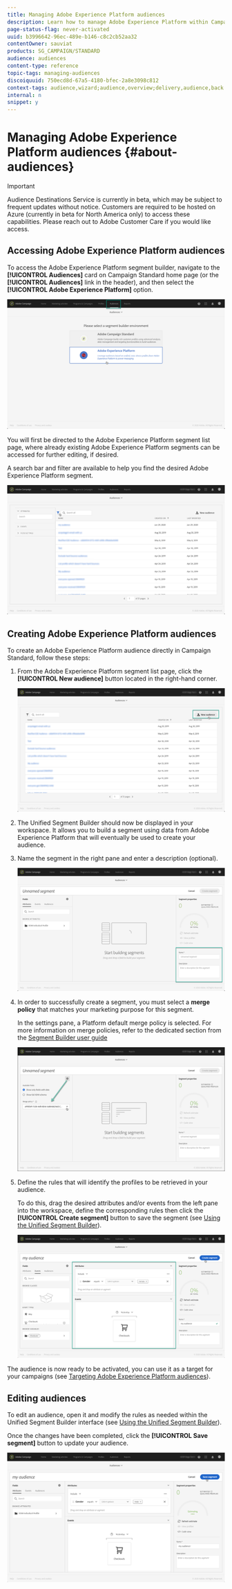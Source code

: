```yaml
---
title: Managing Adobe Experience Platform audiences
description: Learn how to manage Adobe Experience Platform within Campaign Standard.
page-status-flag: never-activated
uuid: b3996642-96ec-489e-b146-c8c2cb52aa32
contentOwner: sauviat
products: SG_CAMPAIGN/STANDARD
audience: audiences
content-type: reference
topic-tags: managing-audiences
discoiquuid: 750ecd8d-67a5-4180-bfec-2a8e3098c812
context-tags: audience,wizard;audience,overview;delivery,audience,back
internal: n
snippet: y
---
```


# Managing Adobe Experience Platform audiences {#about-audiences}

>[!IMPORTANT]
>
>Audience Destinations Service is currently in beta, which may be subject to frequent updates without notice. Customers are required to be hosted on Azure (currently in beta for North America only) to access these capabilities. Please reach out to Adobe Customer Care if you would like access.

## Accessing Adobe Experience Platform audiences

To access the Adobe Experience Platform segment builder, navigate to the **[!UICONTROL Audiences]** card on Campaign Standard home page (or the **[!UICONTROL Audiences]** link in the header), and then select the **[!UICONTROL Adobe Experience Platform]** option.

![](assets/aep_audiences_access.png)

You will first be directed to the Adobe Experience Platform segment list page, where already existing Adobe Experience Platform segments can be accessed for further editing, if desired.

A search bar and filter are available to help you find the desired Adobe Experience Platform segment.

![](assets/aep_audiences_list.png)

## Creating Adobe Experience Platform audiences

To create an Adobe Experience Platform audience directly in Campaign Standard, follow these steps:

1. From the Adobe Experience Platform segment list page, click the **[!UICONTROL New audience]** button located in the right-hand corner.

    ![](assets/aep_audiences_creation_create.png)

1. The Unified Segment Builder should now be displayed in your workspace. It allows you to build a segment using data from Adobe Experience Platform that will eventually be used to create your audience.

1. Name the segment in the right pane and enter a description (optional).

    ![](assets/aep_audiences_creation_edit_name.png)

1. In order to successfully create a segment, you must select a **merge policy** that matches your marketing purpose for this segment.

    In the settings pane, a Platform default merge policy is selected. For more information on merge policies, refer to the dedicated section from the [Segment Builder user guide](https://www.adobe.io/apis/experienceplatform/home/profile-identity-segmentation/profile-identity-segmentation-services.html#!api-specification/markdown/narrative/technical_overview/segmentation/segment-builder-guide.md)

    ![](assets/aep_audiences_mergepolicy.png)

1. Define the rules that will identify the profiles to be retrieved in your audience.

    To do this, drag the desired attributes and/or events from the left pane into the workspace, define the corresponding rules then click the **[!UICONTROL Create segment]** button to save the segment (see [Using the Unified Segment Builder](../../audiences/using/aep-using-segment-builder.md)).

    ![](assets/aep_audiences_creation_query.png)

The audience is now ready to be activated, you can use it as a target for your campaigns (see [Targeting Adobe Experience Platform audiences](../../automating/using/aep-targeting-audiences.md)).

## Editing audiences

To edit an audience, open it and modify the rules as needed within the Unified Segment Builder interface (see [Using the Unified Segment Builder](../../audiences/using/aep-using-segment-builder.md)).

Once the changes have been completed, click the **[!UICONTROL Save segment]** button to update your audience.

![](assets/aep_audiences_editing.png)
